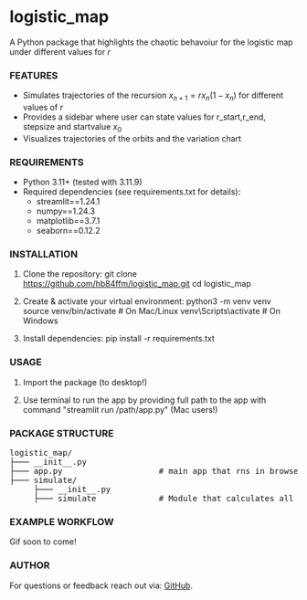 # logistic_map
A Python package that highlights the chaotic behavoiur for the logistic map under different values for $r$

### FEATURES
- Simulates trajectories of the recursion $x_{n+1}=rx_n(1-x_n)$ for different values of $r$
- Provides a sidebar where user can state values for r_start,r_end, stepsize and startvalue $x_0$
- Visualizes trajectories of the orbits and the variation chart

### REQUIREMENTS
- Python 3.11+ (tested with 3.11.9)
- Required dependencies (see requirements.txt for details):
  - streamlit==1.24.1
  - numpy==1.24.3
  - matplotlib==3.7.1
  - seaborn==0.12.2

### INSTALLATION
1. Clone the repository:
   git clone https://github.com/hb84ffm/logistic_map.git
   cd logistic_map

3. Create & activate your virtual environment:
       python3 -m venv venv
       source venv/bin/activate      # On Mac/Linux
       venv\Scripts\activate         # On Windows

4. Install dependencies:
       pip install -r requirements.txt

### USAGE
1. Import the package (to desktop!)

2. Use terminal to run the app by providing full path to the app with command "streamlit run /path/app.py" (Mac users!)

### PACKAGE STRUCTURE

<pre>logistic_map/
├─── __init__.py
├─── app.py                    # main app that rns in browser
├─── simulate/
     ├─── __init__.py
     ├─── simulate             # Module that calculates all trajectories of the dynamical system</pre>

### EXAMPLE WORKFLOW
Gif soon to come!

### AUTHOR
For questions or feedback reach out via: [GitHub](https://github.com/hb84ffm).
